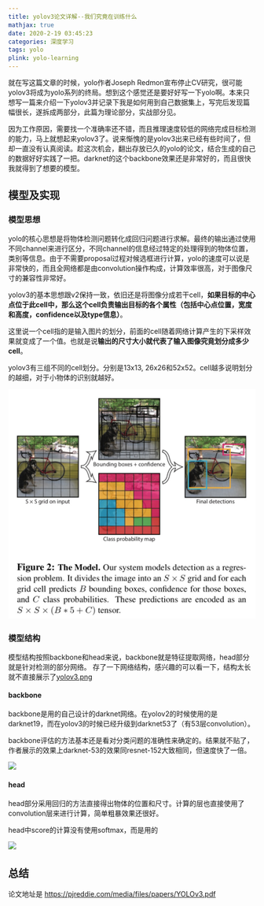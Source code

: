 ```yaml
---
title: yolov3论文详解--我们究竟在训练什么
mathjax: true
date: 2020-2-19 03:45:23
categories: 深度学习
tags: yolo
plink: yolo-learning
---
```


就在写这篇文章的时候，yolo作者Joseph Redmon宣布停止CV研究，很可能yolov3将成为yolo系列的终局。想到这个感觉还是要好好写一下yolo啊。本来只想写一篇来介绍一下yolov3并记录下我是如何用到自己数据集上，写完后发现篇幅很长，遂拆成两部分，此篇为理论部分，实战部分见。

因为工作原因，需要找一个准确率还不错，而且推理速度较低的网络完成目标检测的能力，马上就想起来yolov3了。说来惭愧的是yolov3出来已经有些时间了，但却一直没有认真阅读。趁这次机会，翻出存放已久的yolo的论文，结合生成的自己的数据好好实践了一把。darknet的这个backbone效果还是非常好的，而且很快我就得到了想要的模型。

## 模型及实现

### 模型思想

yolo的核心思想是将物体检测问题转化成回归问题进行求解。最终的输出通过使用不同channel来进行区分，不同channel的信息经过特定的处理得到的物体位置，类别等信息。由于不需要proposal过程对候选框进行计算，yolo的速度可以说是非常快的，而且全网络都是由convolution操作构成，计算效率很高，对于图像尺寸的兼容性非常好。

yolov3的基本思想跟v2保持一致，依旧还是将图像分成若干cell，**如果目标的中心点位于此cell中，那么这个cell负责输出目标的各个属性（包括中心点位置，宽度和高度，confidence以及type信息）**。

这里说一个cell指的是输入图片的划分，前面的cell随着网络计算产生的下采样效果就变成了一个值。也就是说**输出的尺寸大小就代表了输入图像究竟划分成多少cell**。

yolov3有三组不同的cell划分。分别是13x13, 26x26和52x52。cell越多说明划分的越细，对于小物体的识别就越好。

![](/images/20200306161204.jpg)

### 模型结构

模型结构按照backbone和head来说，backbone就是特征提取网络，head部分就是针对检测的部分网络。 存了一下网络结构，感兴趣的可以看一下，结构太长就不直接展示了[yolov3.png](/images/yolov3.png)

#### backbone

backbone是用的自己设计的darknet网络。在yolov2的时候使用的是darknet19，而在yolov3的时候已经升级到darknet53了（有53层convolution）。

backbone评估的方法基本还是看对分类问题的准确性来确定的。结果就不贴了，作者展示的效果上darknet-53的效果同resnet-152大致相同，但速度快了一倍。

![](/images/20200306161314.jpg)

#### head

head部分采用回归的方法直接得出物体的位置和尺寸。计算的层也直接使用了convolution层来进行计算，简单粗暴效果还很好。

head中score的计算没有使用softmax，而是用的

![](/images/20200306161902.jpg)

## 总结

论文地址是 https://pjreddie.com/media/files/papers/YOLOv3.pdf
